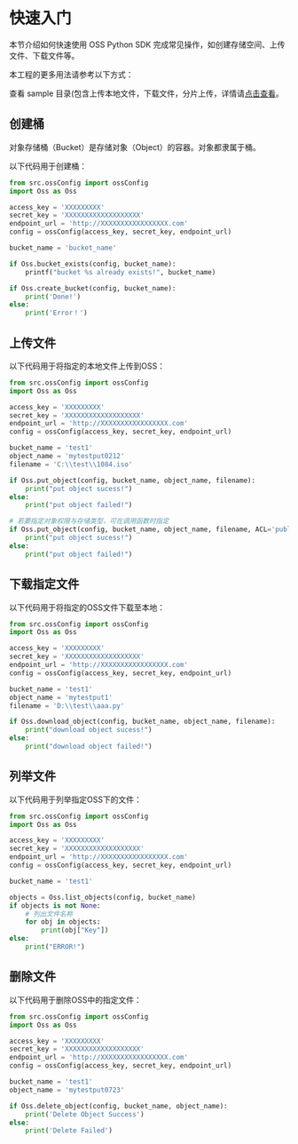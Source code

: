 ﻿# 快速入门

本节介绍如何快速使用 OSS Python SDK 完成常见操作，如创建存储空间、上传文件、下载文件等。

本工程的更多用法请参考以下方式：

查看 sample 目录\(包含上传本地文件，下载文件，分片上传，详情请[点击查看](https://github.com/liyu0420/oss-python-sdk)。


## 创建桶

对象存储桶（Bucket）是存储对象（Object）的容器。对象都隶属于桶。

以下代码用于创建桶：

```python
from src.ossConfig import ossConfig
import Oss as Oss

access_key = 'XXXXXXXXX'
secret_key = 'XXXXXXXXXXXXXXXXXXX'
endpoint_url = 'http://XXXXXXXXXXXXXXXXX.com'
config = ossConfig(access_key, secret_key, endpoint_url)

bucket_name = 'bucket_name'

if Oss.bucket_exists(config, bucket_name):
    printf("bucket %s already exists!", bucket_name)

if Oss.create_bucket(config, bucket_name):
    print('Done!')
else:
    print('Error！')
```


## 上传文件 

以下代码用于将指定的本地文件上传到OSS：

```python
from src.ossConfig import ossConfig
import Oss as Oss

access_key = 'XXXXXXXXX'
secret_key = 'XXXXXXXXXXXXXXXXXXX'
endpoint_url = 'http://XXXXXXXXXXXXXXXXX.com'
config = ossConfig(access_key, secret_key, endpoint_url)

bucket_name = 'test1'
object_name = 'mytestput0212'
filename = 'C:\\test\\1084.iso'

if Oss.put_object(config, bucket_name, object_name, filename):
    print("put object sucess!")
else:
    print("put object failed!")

# 若要指定对象权限与存储类型，可在调用函数时指定
if Oss.put_object(config, bucket_name, object_name, filename, ACL='public-read', StorageClass='STANDARD'):
    print("put object sucess!")
else:
    print("put object failed!")
```

## 下载指定文件

以下代码用于将指定的OSS文件下载至本地：

```python
from src.ossConfig import ossConfig
import Oss as Oss

access_key = 'XXXXXXXXX'
secret_key = 'XXXXXXXXXXXXXXXXXXX'
endpoint_url = 'http://XXXXXXXXXXXXXXXXX.com'
config = ossConfig(access_key, secret_key, endpoint_url)

bucket_name = 'test1'
object_name = 'mytestput1'
filename = 'D:\\test\\aaa.py'

if Oss.download_object(config, bucket_name, object_name, filename):
    print("download object sucess!")
else:
    print("download object failed!")
```

## 列举文件

以下代码用于列举指定OSS下的文件：

```python
from src.ossConfig import ossConfig
import Oss as Oss

access_key = 'XXXXXXXXX'
secret_key = 'XXXXXXXXXXXXXXXXXXX'
endpoint_url = 'http://XXXXXXXXXXXXXXXXX.com'
config = ossConfig(access_key, secret_key, endpoint_url)

bucket_name = 'test1'

objects = Oss.list_objects(config, bucket_name)
if objects is not None:
    # 列出文件名称
    for obj in objects:
        print(obj["Key"])
else:
    print("ERROR!")
```

## 删除文件

以下代码用于删除OSS中的指定文件：

```python
from src.ossConfig import ossConfig
import Oss as Oss

access_key = 'XXXXXXXXX'
secret_key = 'XXXXXXXXXXXXXXXXXXX'
endpoint_url = 'http://XXXXXXXXXXXXXXXXX.com'
config = ossConfig(access_key, secret_key, endpoint_url)

bucket_name = 'test1'
object_name = 'mytestput0723'

if Oss.delete_object(config, bucket_name, object_name):
    print('Delete Object Success')
else:
    print('Delete Failed')
```
